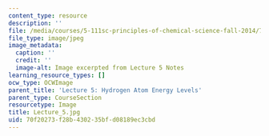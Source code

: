 ```yaml
---
content_type: resource
description: ''
file: /media/courses/5-111sc-principles-of-chemical-science-fall-2014/70f20273f28b430235bfd08189ec3cbd_Lecture_5.jpg
file_type: image/jpeg
image_metadata:
  caption: ''
  credit: ''
  image-alt: Image excerpted from Lecture 5 Notes
learning_resource_types: []
ocw_type: OCWImage
parent_title: 'Lecture 5: Hydrogen Atom Energy Levels'
parent_type: CourseSection
resourcetype: Image
title: Lecture_5.jpg
uid: 70f20273-f28b-4302-35bf-d08189ec3cbd
---
```

